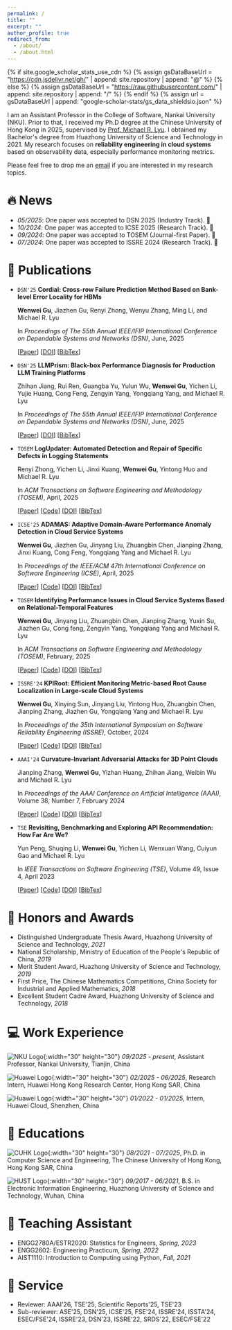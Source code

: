 ```yaml
---
permalink: /
title: ""
excerpt: ""
author_profile: true
redirect_from: 
  - /about/
  - /about.html
---
```


{% if site.google_scholar_stats_use_cdn %}
{% assign gsDataBaseUrl = "https://cdn.jsdelivr.net/gh/" | append: site.repository | append: "@" %}
{% else %}
{% assign gsDataBaseUrl = "https://raw.githubusercontent.com/" | append: site.repository | append: "/" %}
{% endif %}
{% assign url = gsDataBaseUrl | append: "google-scholar-stats/gs_data_shieldsio.json" %}

<span class='anchor' id='about-me'></span>

I am an Assistant Professor in the College of Software, Nankai University (NKU). Prior to that, I received my Ph.D degree at the Chinese University of Hong Kong in 2025, supervised by [Prof. Michael R. Lyu](http://www.cse.cuhk.edu.hk/lyu/). I obtained my Bachelor's degree from Huazhong University of Science and Technology in 2021. My research focuses on **reliability engineering in cloud systems** based on observability data, especially performance monitoring metrics. 

Please feel free to drop me an [email](mailto:wwgu21@cse.cuhk.edu.hk) if you are interested in my research topics.


# 🔥 News
- *05/2025*: One paper was accepted to DSN 2025 (Industry Track). 🎉
- *10/2024*: One paper was accepted to ICSE 2025 (Research Track). 🎉 
- *09/2024*: One paper was accepted to TOSEM (Journal-first Paper). 🎉 
- *07/2024*: One paper was accepted to ISSRE 2024 (Research Track). 🎉 


# 📝 Publications 

* `DSN'25` **Cordial: Cross-row Failure Prediction Method Based on Bank-level Error Locality for HBMs**
  
  **Wenwei Gu**, Jiazhen Gu, Renyi Zhong, Wenyu Zhang, Ming Li, and Michael R. Lyu

  In *Proceedings of The 55th Annual IEEE/IFIP International Conference on Dependable Systems and Networks (DSN)*, June, 2025

  [[Paper](https://wenweigu.github.io/publications/dsn25/dsn25.pdf)]
  [[DOI](https://ieeexplore.ieee.org/document/11068374)]
  [[BibTex](https://wenweigu.github.io/publications/dsn25/dsn25-bibtex.txt)]

* `DSN'25` **LLMPrism: Black-box Performance Diagnosis for Production LLM Training Platforms**
  
  Zhihan Jiang, Rui Ren, Guangba Yu, Yulun Wu, **Wenwei Gu**, Yichen Li, Yujie Huang, Cong Feng, Zengyin Yang, Yongqiang Yang, and Michael R. Lyu

  In *Proceedings of The 55th Annual IEEE/IFIP International Conference on Dependable Systems and Networks (DSN)*, June, 2025

  [[Paper](https://wenweigu.github.io/publications/dsn25-1/dsn25-1.pdf)]
  [[DOI](https://ieeexplore.ieee.org/document/11068334)]
  [[BibTex](https://wenweigu.github.io/publications/dsn25-1/dsn25-1-bibtex.txt)]

* `TOSEM` **LogUpdater: Automated Detection and Repair of Specific Defects in Logging Statements**

  Renyi Zhong, Yichen Li, Jinxi Kuang, **Wenwei Gu**, Yintong Huo and Michael R. Lyu

  In *ACM Transactions on Software Engineering and Methodology (TOSEM)*, April, 2025

  [[Paper](https://wenweigu.github.io/publications/tosem25-1/tosem25-1.pdf)]
  [[Code](https://anonymous.4open.science/r/Logupdater-8879/README.md)]
  [[DOI](https://dl.acm.org/doi/10.1145/3731754)]
  [[BibTex](https://wenweigu.github.io/publications/tosem25-1/tosem25-1-bibtex.txt)]

* `ICSE'25` **ADAMAS: Adaptive Domain-Aware Performance Anomaly Detection in Cloud Service Systems**

  **Wenwei Gu**, Jiazhen Gu, Jinyang Liu, Zhuangbin Chen, Jianping Zhang, Jinxi Kuang, Cong Feng, Yongqiang Yang and Michael R. Lyu
  
  In *Proceedings of the IEEE/ACM 47th International Conference on Software Engineering (ICSE)*, April, 2025

  [[Paper](https://wenweigu.github.io/publications/icse25/icse25.pdf)]
  [[Code](https://github.com/WenweiGu/ADAMAS)]
  [[DOI](https://ieeexplore.ieee.org/abstract/document/11029821)]
  [[BibTex](https://wenweigu.github.io/publications/icse25/icse25-bibtex.txt)]


* `TOSEM` **Identifying Performance Issues in Cloud Service Systems Based on Relational-Temporal Features**

  **Wenwei Gu**, Jinyang Liu, Zhuangbin Chen, Jianping Zhang, Yuxin Su, Jiazhen Gu, Cong feng, Zengyin Yang, Yongqiang Yang and Michael R. Lyu

  In *ACM Transactions on Software Engineering and Methodology (TOSEM)*, February, 2025

  [[Paper](https://wenweigu.github.io/publications/tosem25/tosem25.pdf)]
  [[Code](https://github.com/WenweiGu/ISOLATE)]
  [[DOI](https://dl.acm.org/doi/10.1145/3702978)]
  [[BibTex](https://wenweigu.github.io/publications/tosem24/tosem24-bibtex.txt)]


* `ISSRE'24` **KPIRoot: Efficient Monitoring Metric-based Root Cause Localization in Large-scale Cloud Systems**

  **Wenwei Gu**, Xinying Sun, Jinyang Liu, Yintong Huo, Zhuangbin Chen, Jianping Zhang, Jiazhen Gu, Yongqiang Yang and Michael R. Lyu

  In *Proceedings of the 35th International Symposium on Software Reliability Engineering (ISSRE)*, October, 2024

  [[Paper](https://wenweigu.github.io/publications/issre24/issre24.pdf)]
  [[Code](https://github.com/WenweiGu/KPIRoot)]
  [[DOI](https://ieeexplore.ieee.org/document/10771281)]
  [[BibTex](https://wenweigu.github.io/publications/tosem24/tosem24-bibtex.txt)]


* `AAAI'24` **Curvature-Invariant Adversarial Attacks for 3D Point Clouds**

  Jianping Zhang, **Wenwei Gu**, Yizhan Huang, Zhihan Jiang, Weibin Wu and Michael R. Lyu

  In *Proceedings of the AAAI Conference on Artificial Intelligence (AAAI)*, Volume 38, Number 7, February 2024

  [[Paper](https://wenweigu.github.io/publications/aaai24/aaai24.pdf)]
  [[Code](https://github.com/curvature-invariant/curvature-invariant)]
  [[DOI](https://doi.org/10.1609/aaai.v38i7.28542)]
  [[BibTex](https://wenweigu.github.io/publications/aaai24/aaai24-bibtex.txt)]


* `TSE` **Revisiting, Benchmarking and Exploring API Recommendation: How Far Are We?**

  Yun Peng, Shuqing Li, **Wenwei Gu**, Yichen Li, Wenxuan Wang, Cuiyun Gao and Michael R. Lyu

  In *IEEE Transactions on Software Engineering (TSE)*, Volume 49, Issue 4, April 2023

  [[Paper](https://wenweigu.github.io/publications/tse22/tse22.pdf)]
  [[Code](https://github.com/JohnnyPeng18/APIBench)]
  [[DOI](https://doi.org/10.1109/TSE.2022.3197063)]
  [[BibTex](https://wenweigu.github.io/publications/tse22/tse22-bibtex.txt)]


# 🥇 Honors and Awards
- Distinguished Undergraduate Thesis Award, Huazhong University of Science and Technology, *2021*
- National Scholarship, Ministry of Education of the People's Republic of China, *2019*
- Merit Student Award, Huazhong University of Science and Technology, *2019*
- First Price, The Chinese Mathematics Competitions, China Society for Industrial and Applied Mathematics, *2018*
- Excellent Student Cadre Award, Huazhong University of Science and Technology, *2018* 

# 💻 Work Experience 
  ![NKU Logo](https://wenweigu.github.io/images/NKU.png){:width="30" height="30"} *09/2025 - present*, Assistant Professor, Nankai University, Tianjin, China 

  ![Huawei Logo](https://wenweigu.github.io/images/Huawei.png){:width="30" height="30"} *02/2025 - 06/2025*, Research Intern, Huawei Hong Kong Research Center, Hong Kong SAR, China

  ![Huawei Logo](https://wenweigu.github.io/images/Huawei.png){:width="30" height="30"} *01/2022 - 01/2025*, Intern, Huawei Cloud, Shenzhen, China

# 📖 Educations
  ![CUHK Logo](https://wenweigu.github.io/images/CUHK.png){:width="30" height="30"} *08/2021 - 07/2025*, Ph.D. in Computer Science and Engineering, The Chinese University of Hong Kong, Hong Kong SAR, China 

  ![HUST Logo](https://wenweigu.github.io/images/HUST.png){:width="30" height="30"} *09/2017 - 06/2021*, B.S. in Electronic Information Engineering, Huazhong University of Science and Technology, Wuhan, China 


# 💬 Teaching Assistant
- ENGG2780A/ESTR2020: Statistics for Engineers, *Spring, 2023* 
- ENGG2602: Engineering Practicum, *Spring, 2022* 
- AIST1110: Introduction to Computing using Python, *Fall, 2021*


# 💼 Service
- Reviewer: AAAI'26, TSE'25, Scientific Reports'25, TSE'23
- Sub-reviewer: ASE'25, DSN'25, ICSE'25, FSE'24, ISSRE'24, ISSTA'24, ESEC/FSE'24, ISSRE'23, DSN'23, ISSRE'22, SRDS'22, ESEC/FSE'22

&nbsp;
